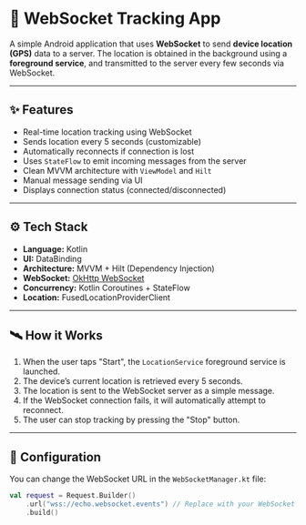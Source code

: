 # 📍 WebSocket Tracking App

A simple Android application that uses **WebSocket** to send **device location (GPS)** data to a server. The location is obtained in the background using a **foreground service**, and transmitted to the server every few seconds via WebSocket.

---

## ✨ Features

- Real-time location tracking using WebSocket
- Sends location every 5 seconds (customizable)
- Automatically reconnects if connection is lost
- Uses `StateFlow` to emit incoming messages from the server
- Clean MVVM architecture with `ViewModel` and `Hilt`
- Manual message sending via UI
- Displays connection status (connected/disconnected)

---

## ⚙️ Tech Stack

- **Language:** Kotlin
- **UI:** DataBinding
- **Architecture:** MVVM + Hilt (Dependency Injection)
- **WebSocket:** [OkHttp WebSocket](https://square.github.io/okhttp/)
- **Concurrency:** Kotlin Coroutines + StateFlow
- **Location:** FusedLocationProviderClient

---

## 🛰️ How it Works

1. When the user taps "Start", the `LocationService` foreground service is launched.
2. The device’s current location is retrieved every 5 seconds.
3. The location is sent to the WebSocket server as a simple message.
4. If the WebSocket connection fails, it will automatically attempt to reconnect.
5. The user can stop tracking by pressing the "Stop" button.

---

## 🔧 Configuration

You can change the WebSocket URL in the `WebSocketManager.kt` file:

```kotlin
val request = Request.Builder()
    .url("wss://echo.websocket.events") // Replace with your WebSocket server
    .build()
